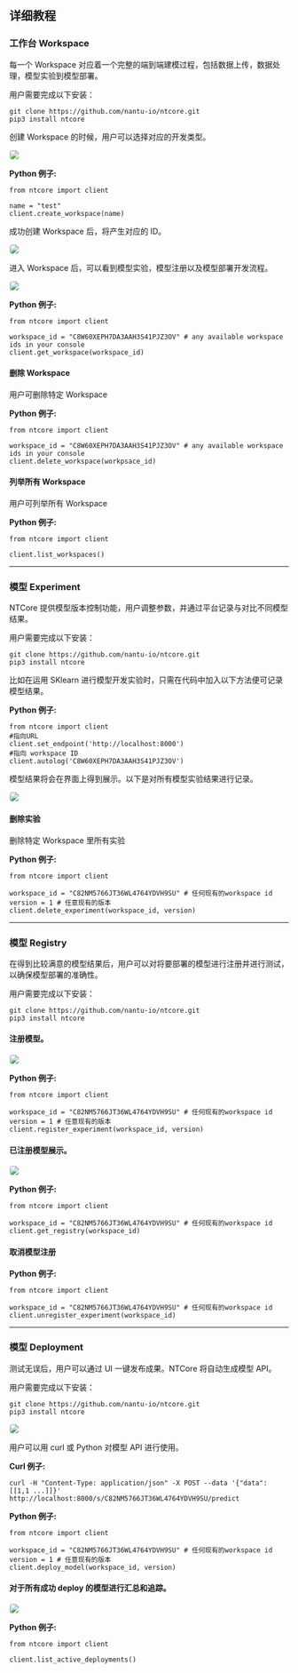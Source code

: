 ## <b>详细教程</b> <!-- {docsify-ignore} -->

### 工作台 Workspace

每一个 Workspace 对应着一个完整的端到端建模过程，包括数据上传，数据处理，模型实验到模型部署。

用户需要完成以下安装：

```
git clone https://github.com/nantu-io/ntcore.git
pip3 install ntcore
```

创建 Workspace 的时候，用户可以选择对应的开发类型。

<img src="./media/workspace-create.png" style="border:1px solid #F7F7F7; border-radius:5px;" />

<b>Python 例子:</b>

```
from ntcore import client

name = "test"
client.create_workspace(name)
```

成功创建 Workspace 后，将产生对应的 ID。

<img src="./media/workspace-id.png" style="border:1px solid #F7F7F7; border-radius:5px;" />

进入 Workspace 后，可以看到模型实验，模型注册以及模型部署开发流程。

<img src="./media/workspace-development.png" style="border:1px solid #F7F7F7; border-radius:5px;" />

<b>Python 例子:</b>

```
from ntcore import client

workspace_id = "C8W60XEPH7DA3AAH3S41PJZ3OV" # any available workspace ids in your console
client.get_workspace(workspace_id)
```

#### 删除 Workspace

用户可删除特定 Workspace

<b>Python 例子:</b>

```
from ntcore import client

workspace_id = "C8W60XEPH7DA3AAH3S41PJZ3OV" # any available workspace ids in your console
client.delete_workspace(workpsace_id)
```

#### 列举所有 Workspace

用户可列举所有 Workspace

<b>Python 例子:</b>

```
from ntcore import client

client.list_workspaces()
```

---

### 模型 Experiment

NTCore 提供模型版本控制功能，用户调整参数，并通过平台记录与对比不同模型结果。

用户需要完成以下安装：

```
git clone https://github.com/nantu-io/ntcore.git
pip3 install ntcore
```

比如在运用 SKlearn 进行模型开发实验时，只需在代码中加入以下方法便可记录模型结果。

<b>Python 例子:</b>

```
from ntcore import client
#指向URL
client.set_endpoint('http://localhost:8000')
#指向 workspace ID
client.autolog('C8W60XEPH7DA3AAH3S41PJZ3OV')
```

模型结果将会在界面上得到展示。以下是对所有模型实验结果进行记录。

<img src="./media/workspace-experiment.png" style="border:1px solid #F7F7F7; border-radius:5px;" />

#### 删除实验

删除特定 Workspace 里所有实验

<b>Python 例子:</b>

```
from ntcore import client

workspace_id = "C82NM5766JT36WL4764YDVH9SU" # 任何现有的workspace id
version = 1 # 任意现有的版本
client.delete_experiment(workspace_id, version)
```

---

### 模型 Registry

在得到比较满意的模型结果后，用户可以对将要部署的模型进行注册并进行测试，以确保模型部署的准确性。

用户需要完成以下安装：

```
git clone https://github.com/nantu-io/ntcore.git
pip3 install ntcore
```

#### 注册模型。

<img src="./media/workspace-reg.png" style="border:1px solid #F7F7F7; border-radius:5px;" />

<b>Python 例子:</b>

```
from ntcore import client

workspace_id = "C82NM5766JT36WL4764YDVH9SU" # 任何现有的workspace id
version = 1 # 任意现有的版本
client.register_experiment(workspace_id, version)
```

#### 已注册模型展示。

<img src="./media/workspace-reg-UI.png" style="border:1px solid #F7F7F7; border-radius:5px;" />

<b>Python 例子:</b>

```
from ntcore import client

workspace_id = "C82NM5766JT36WL4764YDVH9SU" # 任何现有的workspace id
client.get_registry(workspace_id)
```

#### 取消模型注册

<b>Python 例子:</b>

```
from ntcore import client

workspace_id = "C82NM5766JT36WL4764YDVH9SU" # 任何现有的workspace id
client.unregister_experiment(workspace_id)
```

---

### 模型 Deployment

测试无误后，用户可以通过 UI 一键发布成果。NTCore 将自动生成模型 API。

用户需要完成以下安装：

```
git clone https://github.com/nantu-io/ntcore.git
pip3 install ntcore
```

<img src="./media/workspace-deploy.png" style="border:1px solid #F7F7F7; border-radius:5px;" />

用户可以用 curl 或 Python 对模型 API 进行使用。

<b>Curl 例子:</b>

```
curl -H "Content-Type: application/json" -X POST --data '{"data": [[1,1 ...]]}' http://localhost:8000/s/C82NM5766JT36WL4764YDVH9SU/predict
```

<b>Python 例子:</b>

```
from ntcore import client

workspace_id = "C82NM5766JT36WL4764YDVH9SU" # 任何现有的workspace id
version = 1 # 任意现有的版本
client.deploy_model(workspace_id, version)
```

#### 对于所有成功 deploy 的模型进行汇总和追踪。

<img src="./media/workspace-model-track.png" style="border:1px solid #F7F7F7; border-radius:5px;" />

<b>Python 例子:</b>

```
from ntcore import client

client.list_active_deployments()
```
